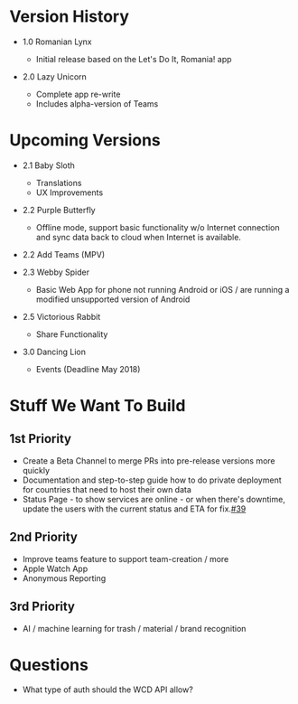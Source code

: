 # Version History

* 1.0 Romanian Lynx
  * Initial release based on the Let's Do It, Romania! app
 
* 2.0 Lazy Unicorn
  * Complete app re-write
  * Includes alpha-version of Teams

# Upcoming Versions
* 2.1 Baby Sloth
  * Translations
  * UX Improvements

* 2.2 Purple Butterfly
  * Offline mode, support basic functionality w/o Internet connection and sync data back to cloud when Internet is available.
  
 * 2.2 Add Teams (MPV)

* 2.3 Webby Spider
  * Basic Web App for phone not running Android or iOS / are running a modified unsupported version of Android

* 2.5 Victorious Rabbit
  * Share Functionality

* 3.0 Dancing Lion
  * Events (Deadline May 2018)

# Stuff We Want To Build

## 1st Priority
* Create a Beta Channel to merge PRs into pre-release versions more quickly
* Documentation and step-to-step guide how to do private deployment for countries that need to host their own data
* Status Page - to show services are online - or when there's downtime, update the users with the current status and ETA for fix.[#39](https://github.com/letsdoitworld/World-Cleanup-Day/issues/39)

## 2nd Priority
* Improve teams feature to support team-creation / more
* Apple Watch App
* Anonymous Reporting

## 3rd Priority
* AI / machine learning for trash / material / brand recognition

# Questions
* What type of auth should the WCD API allow?
